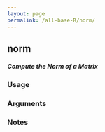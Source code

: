```yaml
---
layout: page
permalink: /all-base-R/norm/
---
```


## __norm__

#### _Compute the Norm of a Matrix_

### Usage

### Arguments

### Notes
